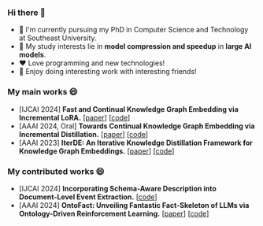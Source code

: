### Hi there 👋
- 🔭 I'm currently pursuing my PhD in Computer Science and Technology at Southeast University. 
- 🌱 My study interests lie in **model compression and speedup** in **large AI models**.
- ❤️ Love programming and new technologies!
- 👯 Enjoy doing interesting work with interesting friends! 


<!--
**ljj-007/ljj-007** is a ✨ _special_ ✨ repository because its `README.md` (this file) appears on your GitHub profile.

Here are some ideas to get you started:

- 🔭 I’m currently working on ...
- 🌱 I’m currently learning ...
- 👯 I’m looking to collaborate on ...
- 🤔 I’m looking for help with ...
- 💬 Ask me about ...
- 📫 How to reach me: ...
- 😄 Pronouns: ...
- ⚡ Fun fact: ...
-->

### My main works 😄
- [IJCAI 2024] **Fast and Continual Knowledge Graph Embedding via Incremental LoRA.** [[paper](https://arxiv.org/pdf/2407.05705)] [[code](https://github.com/seukgcode/FastKGE)]
- [AAAI 2024, Oral] **Towards Continual Knowledge Graph Embedding via Incremental Distillation.** [[paper](https://ojs.aaai.org/index.php/AAAI/article/view/28722)] [[code](https://github.com/seukgcode/IncDE)]
- [AAAI 2023] **IterDE: An Iterative Knowledge Distillation Framework for Knowledge Graph Embeddings.** [[paper](https://ojs.aaai.org/index.php/AAAI/article/view/25570)] [[code](https://github.com/seukgcode/IterDE)]

### My contributed works 😄
- [IJCAI 2024] **Incorporating Schema-Aware Description into Document-Level Event Extraction.** [[code](https://github.com/TheoryRhapsody/SEELE)]
- [AAAI 2024] **OntoFact: Unveiling Fantastic Fact-Skeleton of LLMs via Ontology-Driven Reinforcement Learning.** [[paper](https://ojs.aaai.org/index.php/AAAI/article/view/29859)] [[code](https://github.com/seukgcode/OntoFact)]


<!--
[![Top Langs](https://github-readme-stats.vercel.app/api/top-langs/?username=ljj-007&layout=compact)](https://github.com/anuraghazra/github-readme-stats)
-->
